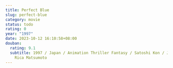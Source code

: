 ```yaml
---
title: Perfect Blue
slug: perfect-blue
category: movie
status: todo
rating: 0
year: "1997"
date: 2023-10-12 16:10:58+08:00
douban:
  rating: 9.1
  subtitle: 1997 / Japan / Animation Thriller Fantasy / Satoshi Kon / Junko Iwao,
    Rica Matsumoto
---
```



